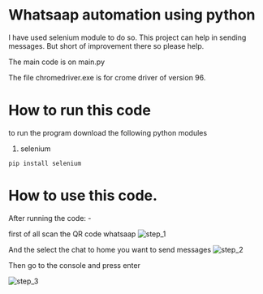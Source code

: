 # Whatsaap automation using python
I have used selenium module to do so.
This project can help in sending messages.
But short of improvement there so please help.

The main code is on main.py

The file chromedriver.exe is for crome driver of version 96.

# How to run this code

to run the program download the following python modules

1. selenium

```
pip install selenium
```

# How to use this code.

After running the code: -

first of all scan the QR code whatsaap
![step_1](https://user-images.githubusercontent.com/96648180/148221431-fe48a7fd-4804-411c-96bc-ccb4ad42855f.jpg)




And the select the chat to home you want to send messages
![step_2](https://user-images.githubusercontent.com/96648180/148221442-c39b245e-42eb-440b-9fc4-b046e887d079.jpg)



Then go to the console and press enter


![step_3](https://user-images.githubusercontent.com/96648180/148221451-5ab8ba3e-8ddb-4743-9d0f-aaeedbe9d014.png)
